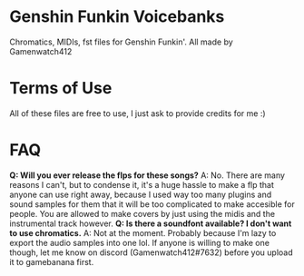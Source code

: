 # Genshin Funkin Voicebanks
Chromatics, MIDIs, fst files for Genshin Funkin'. All made by Gamenwatch412
# Terms of Use
All of these files are free to use, I just ask to provide credits for me :)
# FAQ
**Q: Will you ever release the flps for these songs?**
A: No. There are many reasons I can't, but to condense it, it's a huge hassle to make a flp that anyone can use right away, because I used way too many plugins and sound samples for them that it will be too complicated to make accesible for people. You are allowed to make covers by just using the midis and the instrumental track however.
**Q: Is there a soundfont available? I don't want to use chromatics.**
A: Not at the moment. Probably because I'm lazy to export the audio samples into one lol. If anyone is willing to make one though, let me know on discord (Gamenwatch412#7632) before you upload it to gamebanana first.
